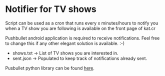 # Notifier for TV shows

Script can be used as a cron that runs every x minutes/hours to notify you when a TV show you are following is available on the front page of kat.cr

Pushbullet android application is required to receive notifications. Feel free to change this if any other elegant solution is available. :-)

- shows.txt -> List of TV shows you are interested in.
- sent.json -> Populated to keep track of notifications already sent.

Pusbullet python library can be found [here][l1].

[l1]: https://github.com/myles/pushbullet
